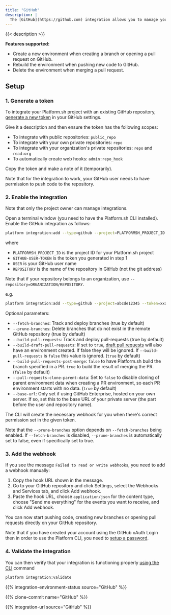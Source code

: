 ```yaml
---
title: "GitHub"
description: |
  The [GitHub](https://github.com) integration allows you to manage your Platform.sh environments directly from your GitHub repository.
---
```


{{< description >}}

**Features supported:**

* Create a new environment when creating a branch or opening a pull request on GitHub.
* Rebuild the environment when pushing new code to GitHub.
* Delete the environment when merging a pull request.

## Setup

### 1. Generate a token

To integrate your Platform.sh project with an existing GitHub repository,
[generate a new token](https://github.com/settings/tokens/new) in your GitHub settings.

Give it a description and then ensure the token has the following scopes:

* To integrate with public repositories: `public_repo`
* To integrate with your own private repositories: `repo`
* To integrate with your organization's private repositories:
  `repo` and `read:org`
* To automatically create web hooks: `admin:repo_hook`

Copy the token and make a note of it (temporarily).

Note that for the integration to work,
your GitHub user needs to have permission to push code to the repository.

### 2. Enable the integration

Note that only the project owner can manage integrations.

Open a terminal window (you need to have the Platform.sh CLI installed).
Enable the GitHub integration as follows:

```bash
platform integration:add --type=github --project=PLATFORMSH_PROJECT_ID --token=GITHUB-USER-TOKEN --repository=USER/REPOSITORY
```
where
* `PLATFORMSH_PROJECT_ID` is the project ID for your Platform.sh project
* `GITHUB-USER-TOKEN` is the token you generated in step 1
* `USER` is your GitHub user name
* `REPOSITORY` is the name of the repository in GitHub (not the git address)

Note that if your repository belongs to an organization, use ``--repository=ORGANIZATION/REPOSITORY``.

e.g.
```bash
platform integration:add --type=github --project=abcde12345 --token=xxx --repository=platformsh/platformsh-docs
```

Optional parameters:

* `--fetch-branches`: Track and deploy branches (true by default)
* `--prune-branches`: Delete branches that do not exist in the remote GitHub repository (true by default)
* `--build-pull-requests`: Track and deploy pull-requests (true by default)
* `--build-draft-pull-requests`: If set to `true`, [draft pull requests](https://docs.github.com/en/pull-requests/collaborating-with-pull-requests/proposing-changes-to-your-work-with-pull-requests/creating-a-pull-request) will also have an environment created.
  If false they will be ignored.
  If `--build-pull-requests` is `false` this value is ignored.  (`true` by default)
* `--build-pull-requests-post-merge`: `false` to have Platform.sh build the branch specified in a PR.
  `true` to build the result of merging the PR.  (`false` by default)
* `--pull-requests-clone-parent-data`:
  Set to `false` to disable cloning of parent environment data when creating a PR environment,
  so each PR environment starts with no data. (`true` by default)
* `--base-url`: Only set if using GitHub Enterprise, hosted on your own server.
  If so, set this to the base URL of your private server (the part before the user and repository name).

The CLI will create the necessary webhook for you when there's correct permission set in the given token.

Note that the `--prune-branches` option depends on `--fetch-branches` being enabled.
If `--fetch-branches` is disabled, `--prune-branches` is automatically set to false,
even if specifically set to true.

### 3. Add the webhook

If you see the message `Failed to read or write webhooks`, you need to add a webhook manually:

1. Copy the hook URL shown in the message.
2. Go to your GitHub repository and click Settings, select the Webhooks and Services tab, and click Add webhook.
3. Paste the hook URL, choose `application/json` for the content type,
   choose "Send me everything" for the events you want to receive, and click Add webhook.

You can now start pushing code, creating new branches or opening pull requests directly on your GitHub repository.

Note that if you have created your account using the GitHub oAuth Login then in order to use the Platform CLI,
you need to [setup a password](https://accounts.platform.sh/user/password).

### 4. Validate the integration

You can then verify that your integration is functioning properly [using the CLI](/integrations/overview.md#validating-integrations) command

```bash
platform integration:validate
```

{{% integration-environment-status source="GitHub" %}}

{{% clone-commit name="GitHub" %}}

{{% integration-url source="GitHub" %}}
